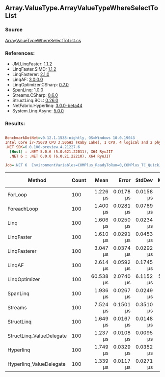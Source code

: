 ﻿## Array.ValueType.ArrayValueTypeWhereSelectToList

### Source
[ArrayValueTypeWhereSelectToList.cs](../LinqBenchmarks/Array/ValueType/ArrayValueTypeWhereSelectToList.cs)

### References:
- JM.LinqFaster: [1.1.2](https://www.nuget.org/packages/JM.LinqFaster/1.1.2)
- LinqFaster.SIMD: [1.1.2](https://www.nuget.org/packages/LinqFaster.SIMD/1.0.3)
- LinqFasterer: [2.1.0](https://www.nuget.org/packages/LinqFasterer/2.1.0)
- LinqAF: [3.0.0.0](https://www.nuget.org/packages/LinqAF/3.0.0.0)
- LinqOptimizer.CSharp: [0.7.0](https://www.nuget.org/packages/LinqOptimizer.CSharp/0.7.0)
- SpanLinq: [1.0.0](https://www.nuget.org/packages/SpanLinq/1.0.0)
- Streams.CSharp: [0.6.0](https://www.nuget.org/packages/Streams.CSharp/0.6.0)
- StructLinq.BCL: [0.26.0](https://www.nuget.org/packages/StructLinq/0.26.0)
- NetFabric.Hyperlinq: [3.0.0-beta44](https://www.nuget.org/packages/NetFabric.Hyperlinq/3.0.0-beta44)
- System.Linq.Async: [5.0.0](https://www.nuget.org/packages/System.Linq.Async/5.0.0)

### Results:
``` ini

BenchmarkDotNet=v0.12.1.1538-nightly, OS=Windows 10.0.19043
Intel Core i7-7567U CPU 3.50GHz (Kaby Lake), 1 CPU, 4 logical and 2 physical cores
.NET SDK=6.0.100-preview.4.21227.6
  [Host] : .NET 5.0.6 (5.0.621.22011), X64 RyuJIT
  .NET 6 : .NET 6.0.0 (6.0.21.22210), X64 RyuJIT

Job=.NET 6  EnvironmentVariables=COMPlus_ReadyToRun=0,COMPlus_TC_QuickJitForLoops=1,COMPlus_TieredPGO=1  Runtime=.NET 6.0  

```
|                   Method | Count |      Mean |     Error |    StdDev |    Median | Ratio | RatioSD |   Gen 0 |  Gen 1 | Gen 2 | Allocated |
|------------------------- |------ |----------:|----------:|----------:|----------:|------:|--------:|--------:|-------:|------:|----------:|
|                  ForLoop |   100 |  1.226 μs | 0.0178 μs | 0.0158 μs |  1.223 μs |  1.00 |    0.00 |  3.8605 |      - |     - |      8 KB |
|              ForeachLoop |   100 |  1.400 μs | 0.0281 μs | 0.0769 μs |  1.358 μs |  1.14 |    0.06 |  3.8605 |      - |     - |      8 KB |
|                     Linq |   100 |  1.606 μs | 0.0250 μs | 0.0234 μs |  1.609 μs |  1.31 |    0.03 |  3.9673 |      - |     - |      8 KB |
|               LinqFaster |   100 |  1.610 μs | 0.0291 μs | 0.0453 μs |  1.605 μs |  1.33 |    0.05 |  6.4087 |      - |     - |     13 KB |
|             LinqFasterer |   100 |  3.047 μs | 0.0374 μs | 0.0292 μs |  3.055 μs |  2.48 |    0.04 |  9.0332 |      - |     - |     18 KB |
|                   LinqAF |   100 |  2.614 μs | 0.0592 μs | 0.1745 μs |  2.526 μs |  2.20 |    0.16 |  3.8605 |      - |     - |      8 KB |
|            LinqOptimizer |   100 | 60.538 μs | 2.0740 μs | 6.1152 μs | 56.233 μs | 53.56 |    4.34 | 71.9604 | 6.7139 |     - |    157 KB |
|                 SpanLinq |   100 |  1.936 μs | 0.0267 μs | 0.0249 μs |  1.937 μs |  1.58 |    0.02 |  3.8605 |      - |     - |      8 KB |
|                  Streams |   100 |  7.524 μs | 0.1501 μs | 0.3510 μs |  7.294 μs |  6.11 |    0.32 |  4.1199 |      - |     - |      8 KB |
|               StructLinq |   100 |  1.649 μs | 0.0167 μs | 0.0148 μs |  1.648 μs |  1.35 |    0.03 |  1.7204 |      - |     - |      4 KB |
| StructLinq_ValueDelegate |   100 |  1.237 μs | 0.0108 μs | 0.0095 μs |  1.235 μs |  1.01 |    0.01 |  1.6766 |      - |     - |      3 KB |
|                Hyperlinq |   100 |  1.749 μs | 0.0329 μs | 0.0352 μs |  1.750 μs |  1.43 |    0.03 |  1.6747 |      - |     - |      3 KB |
|  Hyperlinq_ValueDelegate |   100 |  1.339 μs | 0.0117 μs | 0.0271 μs |  1.330 μs |  1.11 |    0.02 |  1.6766 |      - |     - |      3 KB |
